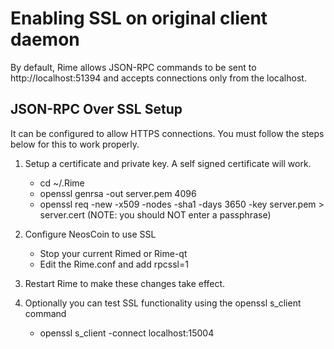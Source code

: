 Enabling SSL on original client daemon
======================================
By default, Rime allows JSON-RPC commands to be sent to http://localhost:51394
and accepts connections only from the localhost.

JSON-RPC Over SSL Setup
-----------------------
It can be configured to allow HTTPS connections.  You must follow the steps below
for this to work properly.

1. Setup a certificate and private key.  A self signed certificate will work.
    * cd ~/.Rime
    * openssl genrsa -out server.pem 4096
    * openssl req -new -x509 -nodes -sha1 -days 3650 -key server.pem > server.cert
    (NOTE: you should NOT enter a passphrase)

2. Configure NeosCoin to use SSL
    * Stop your current Rimed or Rime-qt
    * Edit the Rime.conf and add
      rpcssl=1

3. Restart Rime to make these changes take effect.

4. Optionally you can test SSL functionality using the openssl s_client command
    * openssl s_client -connect localhost:15004
